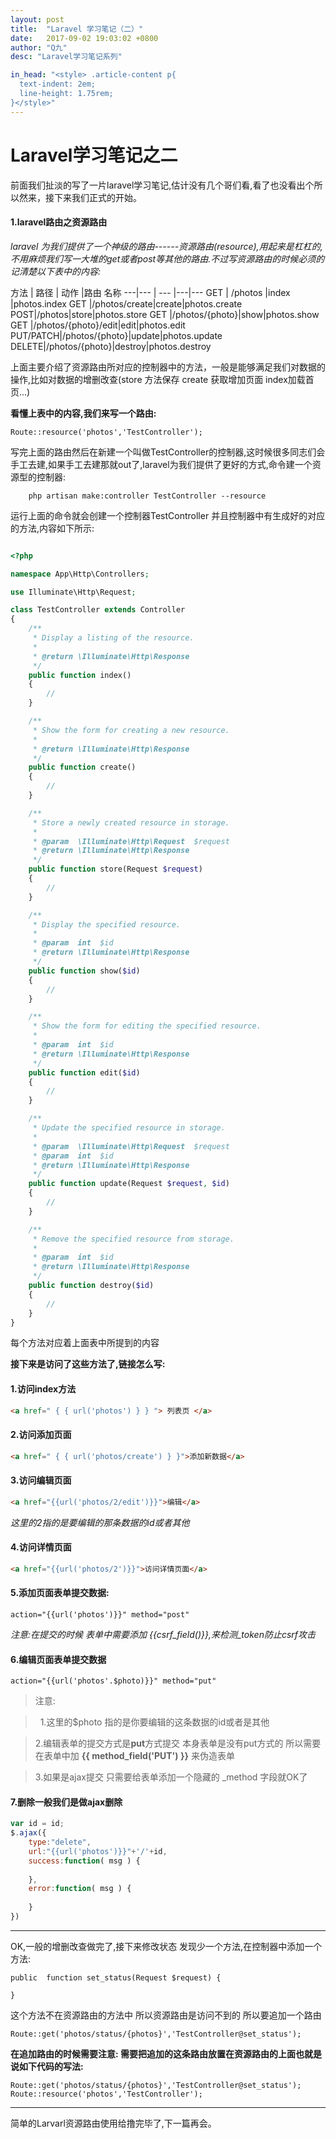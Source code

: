 ```yaml
---
layout: post
title:  "Laravel 学习笔记（二）"
date:   2017-09-02 19:03:02 +0800
author: "Q九"
desc: "Laravel学习笔记系列"

in_head: "<style> .article-content p{
  text-indent: 2em;
  line-height: 1.75rem;
}</style>"
---
```


# Laravel学习笔记之二

 前面我们扯淡的写了一片laravel学习笔记,估计没有几个哥们看,看了也没看出个所以然来，接下来我们正式的开始。
 

#### 1.laravel路由之资源路由
    
*laravel 为我们提供了一个神级的路由------资源路由(resource),用起来是杠杠的,不用麻烦我们写一大堆的get或者post等其他的路由.不过写资源路由的时候必须的记清楚以下表中的内容:*



方法 | 路径 | 动作 |路由 名称
---|--- | --- |---|---
GET | /photos |index |photos.index
GET |/photos/create|create|photos.create
POST|/photos|store|photos.store
GET |/photos/{photo}|show|photos.show
GET |/photos/{photo}/edit|edit|photos.edit
PUT/PATCH|/photos/{photo}|update|photos.update
DELETE|/photos/{photo}|destroy|photos.destroy


上面主要介绍了资源路由所对应的控制器中的方法，一般是能够满足我们对数据的操作,比如对数据的增删改查(store 方法保存 create 获取增加页面 index加载首页...)

**看懂上表中的内容,我们来写一个路由:**
```
Route::resource('photos','TestController');
```
写完上面的路由然后在新建一个叫做TestController的控制器,这时候很多同志们会手工去建,如果手工去建那就out了,laravel为我们提供了更好的方式,命令建一个资源型的控制器:

```
    php artisan make:controller TestController --resource

```
运行上面的命令就会创建一个控制器TestController 并且控制器中有生成好的对应的方法,内容如下所示:

```php

<?php

namespace App\Http\Controllers;

use Illuminate\Http\Request;

class TestController extends Controller
{
    /**
     * Display a listing of the resource.
     *
     * @return \Illuminate\Http\Response
     */
    public function index()
    {
        //
    }

    /**
     * Show the form for creating a new resource.
     *
     * @return \Illuminate\Http\Response
     */
    public function create()
    {
        //
    }

    /**
     * Store a newly created resource in storage.
     *
     * @param  \Illuminate\Http\Request  $request
     * @return \Illuminate\Http\Response
     */
    public function store(Request $request)
    {
        //
    }

    /**
     * Display the specified resource.
     *
     * @param  int  $id
     * @return \Illuminate\Http\Response
     */
    public function show($id)
    {
        //
    }

    /**
     * Show the form for editing the specified resource.
     *
     * @param  int  $id
     * @return \Illuminate\Http\Response
     */
    public function edit($id)
    {
        //
    }

    /**
     * Update the specified resource in storage.
     *
     * @param  \Illuminate\Http\Request  $request
     * @param  int  $id
     * @return \Illuminate\Http\Response
     */
    public function update(Request $request, $id)
    {
        //
    }

    /**
     * Remove the specified resource from storage.
     *
     * @param  int  $id
     * @return \Illuminate\Http\Response
     */
    public function destroy($id)
    {
        //
    }
}

```

每个方法对应着上面表中所提到的内容 


**接下来是访问了这些方法了,链接怎么写:**


#### 1.访问index方法

```html
<a href=" { { url('photos') } } "> 列表页 </a>

```
#### 2.访问添加页面

```html
<a href=" { { url('photos/create') } }">添加新数据</a>
```

#### 3.访问编辑页面

```html
<a href="{{url('photos/2/edit')}}">编辑</a>
```
*这里的2指的是要编辑的那条数据的id或者其他*

#### 4.访问详情页面

```html
<a href="{{url('photos/2')}}">访问详情页面</a>
```

#### 5.添加页面表单提交数据:

```
action="{{url('photos')}}" method="post"
```
*注意:在提交的时候 表单中需要添加 {{csrf_field()}},来检测_token防止csrf攻击*

#### 6.编辑页面表单提交数据

```
action="{{url('photos'.$photo)}}" method="put"
```
>注意:

>&nbsp; 1.这里的$photo 指的是你要编辑的这条数据的id或者是其他

>2.编辑表单的提交方式是**put**方式提交 本身表单是没有put方式的 所以需要在表单中加  **{{ method_field('PUT') }}** 来伪造表单

>3.如果是ajax提交 只需要给表单添加一个隐藏的 _method 字段就OK了


#### 7.删除一般我们是做ajax删除 

```javascript
var id = id;
$.ajax({
    type:"delete",
    url:"{{url('photos')}}"+'/'+id,
    success:function( msg ) {
        
    },
    error:function( msg ) {
        
    }
})

```
---

OK,一般的增删改查做完了,接下来修改状态 发现少一个方法,在控制器中添加一个方法:

```
public  function set_status(Request $request) {
    
}

```

这个方法不在资源路由的方法中 所以资源路由是访问不到的 所以要追加一个路由 

```
Route::get('photos/status/{photos}','TestController@set_status');

```

**在追加路由的时候需要注意: 需要把追加的这条路由放置在资源路由的上面也就是说如下代码的写法:**

```
Route::get('photos/status/{photos}','TestController@set_status');
Route::resource('photos','TestController');

```

----
简单的Larvarl资源路由使用给撸完毕了,下一篇再会。
